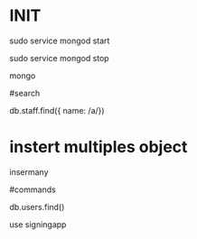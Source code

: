# INIT 

sudo service mongod start

sudo service mongod stop

mongo


#search

db.staff.find({ name: /a/})


# instert multiples object

insermany



#commands

db.users.find()

use signingapp






